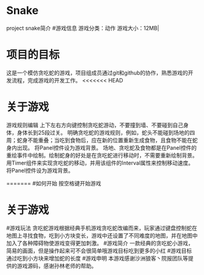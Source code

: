 Snake
=====
project snake简介
#游戏信息
游戏分类：动作    游戏大小：12MB|
# 项目的目标 
这是一个模仿贪吃蛇的游戏，项目组成员通过git和github的协作，熟悉游戏的开发流程，完成游戏的开发工作。
<<<<<<< HEAD

# 关于游戏
游戏规则编辑
上下左右方向键控制贪吃蛇游动，不要撞到墙、不要碰到自己身体，身体长到25段过关。
明确贪吃蛇的游戏规则，例如，蛇头不能碰到场地的四周；蛇身不能重叠；当吃到食物后，应在新的位置重新生成食物，且食物不能在蛇身内出现。
将Panel控件设为游戏背景。
场地、贪吃蛇及食物都是在Panel控件的重绘事件中绘制。绘制蛇身的好处是在贪吃蛇进行移动时，不需要重新绘制背景。
用Timer组件来实现贪吃蛇的移动，并用该组件的Interval属性来控制移动速度。
将Panel控件设为游戏背景。

=======
#如何开始
按空格键开始游戏
# 关于游戏
#游戏玩法
贪吃蛇游戏根据经典手机游戏贪吃蛇改编而来，玩家通过键盘控制蛇在地图上寻找食物，吃到小方块变长，游戏中还设置了不同难度的地图，并在地图中加入了各种障碍物使游戏变得更加刺激。
#游戏简介
一款经典的贪吃蛇小游戏，简易的画面，但是操作起来可不会很简单哦游戏目标吃到更多的小红
#游戏目标
通过吃到小方块来增加蛇的长度
#游戏申明
本游戏感谢沙洲狼客丶院报团队等提供的游戏源码，感谢孙林老师的帮助。

